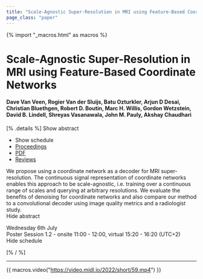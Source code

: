 ```yaml
---
title: "Scale-Agnostic Super-Resolution in MRI using Feature-Based Coordinate Networks"
page_class: "paper"
---
```


{% import "_macros.html" as macros %}

# Scale-Agnostic Super-Resolution in MRI using Feature-Based Coordinate Networks

#### Dave Van Veen, Rogier Van der Sluijs, Batu Ozturkler, Arjun D Desai, Christian Bluethgen, Robert D. Boutin, Marc H. Willis, Gordon Wetzstein, David B. Lindell, Shreyas Vasanawala, John M. Pauly, Akshay Chaudhari

[% .details %]
<a class="toggle_visibility" data-selector=".abstract" data-level="3">Show abstract</a>
- <a class="toggle_visibility" data-selector=".schedule" data-level="3">Show schedule</a>
- <a href="">Proceedings</a>
- <a href="https://openreview.net/pdf?id=DRz8TyVQPVi">PDF</a>
- <a href="https://openreview.net/forum?id=DRz8TyVQPVi">Reviews</a>

<p>
    <span class="abstract">
        We propose using a coordinate network as a decoder for MRI super-resolution. The continuous signal representation of coordinate networks enables this approach to be scale-agnostic, i.e. training over a continuous range of scales and querying at arbitrary resolutions. We evaluate the benefits of denoising for coordinate networks and also compare our method to a convolutional decoder using image quality metrics and a radiologist study.
        <br>
        <span class="actions"><a class="toggle_visibility" data-level="2">Hide abstract</a></span>
    </span>
</p>

<p>
    <span class="schedule">
        Wednesday 6th July<br>Poster Session 1.2 - onsite 11:00 - 12:00, virtual 15:20 - 16:20 (UTC+2)
        <br>
        <span class="actions"><a class="toggle_visibility" data-level="2">Hide schedule</a></span>
    </span>
</p>

[% / %]


---
{{ macros.video("https://video.midl.io/2022/short/59.mp4") }}
